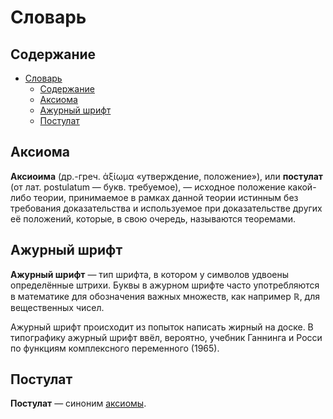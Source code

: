 # Словарь

## Содержание

- [Словарь](#словарь)
  - [Содержание](#содержание)
  - [Аксиома](#аксиома)
  - [Ажурный шрифт](#ажурный-шрифт)
  - [Постулат](#постулат)

## Аксиома

**Аксиоима** (др.-греч. ἀξίωμα «утверждение, положение»), или **постулат** (от лат. postulatum — букв. требуемое), — исходное положение какой-либо теории, принимаемое в рамках данной теории истинным без требования доказательства и используемое при доказательстве других её положений, которые, в свою очередь, называются теоремами.

## Ажурный шрифт

**Ажурный шрифт** — тип шрифта, в котором у символов удвоены определённые штрихи. Буквы в ажурном шрифте часто употребляются в математике для обозначения важных множеств, как например $\mathbb R$, для вещественных чисел.

Ажурный шрифт происходит из попыток написать жирный на доске. В типографику ажурный шрифт ввёл, вероятно, учебник Ганнинга и Росси по функциям комплексного переменного (1965).

## Постулат

**Постулат** — синоним [аксиомы](#аксиома).
